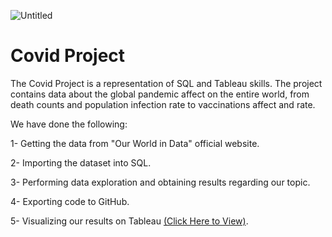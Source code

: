 ![Untitled](https://user-images.githubusercontent.com/115690921/210288014-88c26a6b-ea64-48c6-9f70-cf588769cc62.png)

# Covid Project
The Covid Project is a representation of SQL and Tableau skills. The project contains data about the global pandemic affect on the entire world, from death counts and population infection rate to vaccinations affect and rate.  

We have done the following:

1-	Getting the data from "Our World in Data" official website.

2-	Importing the dataset into SQL. 

3-	Performing data exploration and obtaining results regarding our topic.

4-	Exporting code to GitHub.

5-	Visualizing our results on Tableau [(Click Here to View)](https://public.tableau.com/app/profile/moaz.agha/viz/CovidDashboard_16726994263800/Dashboard1?publish=yes).
